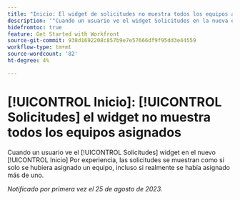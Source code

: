 ```yaml
---
title: "Inicio: El widget de solicitudes no muestra todos los equipos asignados"
description: '"Cuando un usuario ve el widget Solicitudes en la nueva experiencia de Inicio, las solicitudes se muestran como si solo se hubiera asignado un equipo, aunque en realidad tengan más de uno asignado".'
hidefromtoc: true
feature: Get Started with Workfront
source-git-commit: 938d1692208c857b9e7e57666df9f95dd3e44559
workflow-type: tm+mt
source-wordcount: '82'
ht-degree: 4%

---
```



# [!UICONTROL Inicio]: [!UICONTROL Solicitudes] el widget no muestra todos los equipos asignados

Cuando un usuario ve el [!UICONTROL Solicitudes] widget en el nuevo [!UICONTROL Inicio] Por experiencia, las solicitudes se muestran como si solo se hubiera asignado un equipo, incluso si realmente se había asignado más de uno.

_Notificado por primera vez el 25 de agosto de 2023._

